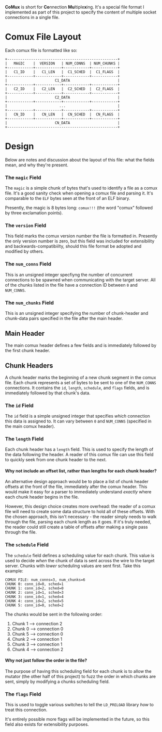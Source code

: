 **CoMux** is short for **Co**nnection **Mu**ltiple**x**ing. It's a special file format I implemented as part of this project to specify the content of multiple socket connections in a single file.

# Comux File Layout

Each comux file is formatted like so:

```
+---------------------------------------------------+
|   MAGIC    |  VERSION   | NUM_CONNS  | NUM_CHUNKS |
+------------+------------+------------+------------+
|   C1_ID    |   C1_LEN   |  C1_SCHED  |  C1_FLAGS  |
+------------+------------+------------+------------+
|                      C1_DATA                      |
+------------+------------+------------+------------+
|   C2_ID    |   C2_LEN   |  C2_SCHED  |  C2_FLAGS  |
+------------+------------+------------+------------+
|                      C2_DATA                      |
+------------+------------+------------+------------+
|                        ...                        |
+------------+------------+------------+------------+
|   CN_ID    |   CN_LEN   |  CN_SCHED  |  CN_FLAGS  |
+------------+------------+------------+------------+
|                      CN_DATA                      |
+---------------------------------------------------+
```

# Design

Below are notes and discussion about the layout of this file: what the fields mean, and why they're present.

### The `magic` Field

The `magic` is a simple chunk of bytes that's used to identify a file as a comux file. It's a good sanity check when opening a comux file and parsing it. It's comparable to the `ELF` bytes seen at the front of an ELF binary.

Presently, the magic is 8 bytes long: `comux!!!` (the word "comux" followed by three exclamation points).

### The `version` Field

This field marks the comux version number the file is formatted in. Presently the only version number is zero, but this field was included for extensibility and backwards-compatibiilty, should this file format be adopted and modified by others.

### The `num_conns` Field

This is an unsigned integer specfiyng the number of concurrent connections to be spawned when communicating with the target server. All of the chunks listed in the file have a connection ID between `0` and `NUM_CONNS`.

### The `num_chunks` Field

This is an unsigned integer specifying the number of chunk-header and chunk-data pairs specified in the file after the main header.

## Main Header

The main comux header defines a few fields and is immediately followed by the first chunk header.

## Chunk Headers

A chunk header marks the beginning of a new chunk segment in the comux file. Each chunk represents a set of bytes to be sent to one of the `NUM_CONNS` connections. It contains the `id`, `length`, `schedule`, and `flags` fields, and is immediately followed by that chunk's data.

### The `id` Field

The `id` field is a simple unsigned integer that specifies *which* connection this data is assigned to. It can vary between `0` and `NUM_CONNS` (specified in the main comux header).

### The `length` Field

Each chunk header has a `length` field. This is used to specify the length of the data following the header. A reader of this comux file can use this field to quickly seek from one chunk header to the next.

#### **Why not include an offset list, rather than lengths for each chunk header?**

An alternative design approach would be to place a list of chunk header offsets at the front of the file, immediately after the comux header. This would make it easy for a parser to immediately understand *exactly* where each chunk header begins in the file.

However, this design choice creates more overhead: the reader of a comux file will need to create some data structure to hold all of these offsets. With the chosen approach, this isn't necessary - the reader simply needs to walk through the file, parsing each chunk length as it goes. If it's truly needed, the reader could still create a table of offsets after making a single pass through the file.

### The `schedule` Field

The `schedule` field defines a scheduling value for each chunk. This value is used to decide *when* the chunk of data is sent across the wire to the target server. Chunks with *lower* scheduling values are sent first. Take this example:

```
COMUX FILE: num_conns=3, num_chunks=6
CHUNK 0: conn_id=0, sched=1
CHUNK 1: conn_id=2, sched=0
CHUNK 2: conn_id=1, sched=3
CHUNK 3: conn_id=1, sched=4
CHUNK 4: conn_id=2, sched=5
CHUNK 5: conn_id=0, sched=2
```

The chunks would be sent in the following order:

1. Chunk 1 --> connection 2
2. Chunk 0 --> connection 0
3. Chunk 5 --> connection 0
4. Chunk 2 --> connection 1
5. Chunk 3 --> connection 1
6. Chunk 4 --> connection 2


#### **Why not just follow the order in the file?**

The purpose of having this scheduling field for each chunk is to allow the mutator (the other half of this project) to fuzz the order in which chunks are sent, simply by modifying a chunks scheduling field.

### The `flags` Field

This is used to toggle various switches to tell the `LD_PRELOAD` library *how* to treat this connection.

It's entirely possible more flags will be implemented in the future, so this field also exists for extensibility purposes.
